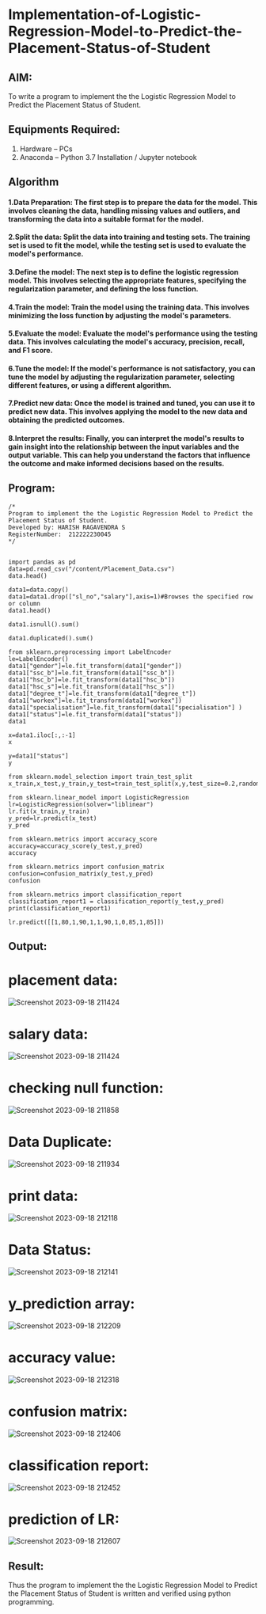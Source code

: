 # Implementation-of-Logistic-Regression-Model-to-Predict-the-Placement-Status-of-Student

## AIM:
To write a program to implement the the Logistic Regression Model to Predict the Placement Status of Student.

## Equipments Required:
1. Hardware – PCs
2. Anaconda – Python 3.7 Installation / Jupyter notebook

## Algorithm
#### 1.Data Preparation: The first step is to prepare the data for the model. This involves cleaning the data, handling missing values and outliers, and transforming the data into a suitable format for the model.
#### 2.Split the data: Split the data into training and testing sets. The training set is used to fit the model, while the testing set is used to evaluate the model's performance.
#### 3.Define the model: The next step is to define the logistic regression model. This involves selecting the appropriate features, specifying the regularization parameter, and defining the loss function.
#### 4.Train the model: Train the model using the training data. This involves minimizing the loss function by adjusting the model's parameters.
#### 5.Evaluate the model: Evaluate the model's performance using the testing data. This involves calculating the model's accuracy, precision, recall, and F1 score.
#### 6.Tune the model: If the model's performance is not satisfactory, you can tune the model by adjusting the regularization parameter, selecting different features, or using a different algorithm.
#### 7.Predict new data: Once the model is trained and tuned, you can use it to predict new data. This involves applying the model to the new data and obtaining the predicted outcomes.
#### 8.Interpret the results: Finally, you can interpret the model's results to gain insight into the relationship between the input variables and the output variable. This can help you understand the factors that influence the outcome and make informed decisions based on the results.

## Program:
```
/*
Program to implement the the Logistic Regression Model to Predict the Placement Status of Student.
Developed by: HARISH RAGAVENDRA S
RegisterNumber:  212222230045
*/
```
```

import pandas as pd
data=pd.read_csv("/content/Placement_Data.csv")
data.head()

data1=data.copy()
data1=data1.drop(["sl_no","salary"],axis=1)#Browses the specified row or column
data1.head()

data1.isnull().sum()

data1.duplicated().sum()

from sklearn.preprocessing import LabelEncoder
le=LabelEncoder()
data1["gender"]=le.fit_transform(data1["gender"])
data1["ssc_b"]=le.fit_transform(data1["ssc_b"])
data1["hsc_b"]=le.fit_transform(data1["hsc_b"])
data1["hsc_s"]=le.fit_transform(data1["hsc_s"])
data1["degree_t"]=le.fit_transform(data1["degree_t"])
data1["workex"]=le.fit_transform(data1["workex"])
data1["specialisation"]=le.fit_transform(data1["specialisation"] )     
data1["status"]=le.fit_transform(data1["status"])       
data1 

x=data1.iloc[:,:-1]
x

y=data1["status"]
y

from sklearn.model_selection import train_test_split
x_train,x_test,y_train,y_test=train_test_split(x,y,test_size=0.2,random_state=0)

from sklearn.linear_model import LogisticRegression
lr=LogisticRegression(solver="liblinear")
lr.fit(x_train,y_train)
y_pred=lr.predict(x_test)
y_pred

from sklearn.metrics import accuracy_score
accuracy=accuracy_score(y_test,y_pred)
accuracy

from sklearn.metrics import confusion_matrix
confusion=confusion_matrix(y_test,y_pred)
confusion

from sklearn.metrics import classification_report
classification_report1 = classification_report(y_test,y_pred)
print(classification_report1)

lr.predict([[1,80,1,90,1,1,90,1,0,85,1,85]])
```

## Output:
# placement data:
![Screenshot 2023-09-18 211424](https://github.com/harish-ragavendra-25/Implementation-of-Logistic-Regression-Model-to-Predict-the-Placement-Status-of-Student/assets/114852180/404e0167-472d-4a12-9dbe-ee2a6f21eab4)
# salary data:
![Screenshot 2023-09-18 211424](https://github.com/harish-ragavendra-25/Implementation-of-Logistic-Regression-Model-to-Predict-the-Placement-Status-of-Student/assets/114852180/92a7d226-14d9-47af-8f70-f88c703a416a)
# checking null function:
![Screenshot 2023-09-18 211858](https://github.com/harish-ragavendra-25/Implementation-of-Logistic-Regression-Model-to-Predict-the-Placement-Status-of-Student/assets/114852180/7062dd32-a984-4eec-a0fa-1e922c87880a)
# Data Duplicate:
![Screenshot 2023-09-18 211934](https://github.com/harish-ragavendra-25/Implementation-of-Logistic-Regression-Model-to-Predict-the-Placement-Status-of-Student/assets/114852180/de82a147-57f4-4b5c-bf17-4ffad8cbf453)
# print data:
![Screenshot 2023-09-18 212118](https://github.com/harish-ragavendra-25/Implementation-of-Logistic-Regression-Model-to-Predict-the-Placement-Status-of-Student/assets/114852180/7e221a2f-1cfc-46a1-9192-be663501f3b7)
# Data Status:
![Screenshot 2023-09-18 212141](https://github.com/harish-ragavendra-25/Implementation-of-Logistic-Regression-Model-to-Predict-the-Placement-Status-of-Student/assets/114852180/b8fb4496-875b-40c5-9048-43781984802b)
# y_prediction array:
![Screenshot 2023-09-18 212209](https://github.com/harish-ragavendra-25/Implementation-of-Logistic-Regression-Model-to-Predict-the-Placement-Status-of-Student/assets/114852180/d84e9622-efe0-4a9d-bdff-0416f18b40f3)
# accuracy value:
![Screenshot 2023-09-18 212318](https://github.com/harish-ragavendra-25/Implementation-of-Logistic-Regression-Model-to-Predict-the-Placement-Status-of-Student/assets/114852180/000b7c9d-38fe-4fac-977a-3c656e6778fa)
# confusion matrix:
![Screenshot 2023-09-18 212406](https://github.com/harish-ragavendra-25/Implementation-of-Logistic-Regression-Model-to-Predict-the-Placement-Status-of-Student/assets/114852180/617dfbea-c988-45a9-99d5-d9f933141fa3)
# classification report:
![Screenshot 2023-09-18 212452](https://github.com/harish-ragavendra-25/Implementation-of-Logistic-Regression-Model-to-Predict-the-Placement-Status-of-Student/assets/114852180/7f781ff9-fb4e-4e3f-8e7e-f733c4d31be1)
# prediction of LR:
![Screenshot 2023-09-18 212607](https://github.com/harish-ragavendra-25/Implementation-of-Logistic-Regression-Model-to-Predict-the-Placement-Status-of-Student/assets/114852180/352f4523-ba0f-44ee-8ffe-695322e37ee5)


## Result:
Thus the program to implement the the Logistic Regression Model to Predict the Placement Status of Student is written and verified using python programming.
